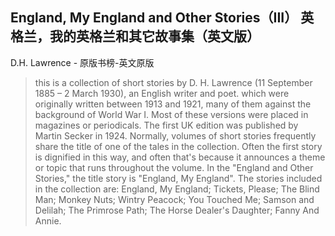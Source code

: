 ## England, My England and Other Stories（III） 英格兰，我的英格兰和其它故事集（英文版）

D.H. Lawrence  -  原版书榜-英文原版

> this is a collection of short stories by D. H. Lawrence (11 September 1885 – 2 March 1930), an English writer and poet. which were originally written between 1913 and 1921, many of them against the background of World War I. Most of these versions were placed in magazines or periodicals.  The first UK edition was published by Martin Secker in 1924. Normally, volumes of short stories frequently share the title of one of the tales in the collection. Often the first story is dignified in this way, and often that's because it announces a theme or topic that runs throughout the volume. In the "England and Other Stories," the title story is "England, My England". The stories included in the collection are: England, My England; Tickets, Please; The Blind Man; Monkey Nuts; Wintry Peacock; You Touched Me; Samson and Delilah; The Primrose Path; The Horse Dealer's Daughter; Fanny And Annie.
